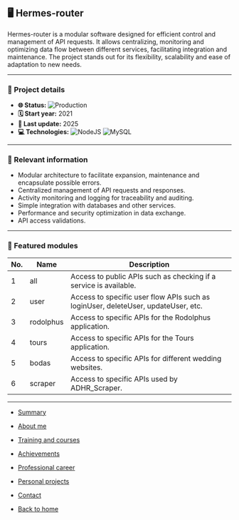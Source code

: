 ## 🖥️ Hermes-router

Hermes-router is a modular software designed for efficient control and management of API requests.
It allows centralizing, monitoring and optimizing data flow between different services, facilitating integration and maintenance.
The project stands out for its flexibility, scalability and ease of adaptation to new needs.

---

### 📝 Project details

- **🌐 Status:** ![Production](https://img.shields.io/badge/Production-blue)
- **🗓️ Start year:** 2021
- **🔄 Last update:** 2025
- **💻 Technologies:** ![NodeJS](https://img.shields.io/badge/Node.js-339933?logo=node.js&logoColor=white) ![MySQL](https://img.shields.io/badge/MySQL-4479A1?logo=mysql&logoColor=white)

---

### 📌 Relevant information

- Modular architecture to facilitate expansion, maintenance and encapsulate possible errors.
- Centralized management of API requests and responses.
- Activity monitoring and logging for traceability and auditing.
- Simple integration with databases and other services.
- Performance and security optimization in data exchange.
- API access validations.

---

### 🧩 Featured modules
| No. | Name      | Description                                                                       |
| --- | --------- | --------------------------------------------------------------------------------- |
| 1   | all       | Access to public APIs such as checking if a service is available.                 |
| 2   | user      | Access to specific user flow APIs such as loginUser, deleteUser, updateUser, etc. |
| 3   | rodolphus | Access to specific APIs for the Rodolphus application.                            |
| 4   | tours     | Access to specific APIs for the Tours application.                                |
| 5   | bodas     | Access to specific APIs for different wedding websites.                           |
| 6   | scraper   | Access to specific APIs used by ADHR_Scraper.                                     |

---

- [Summary](../summary.md)
- [About me](../about.md)
- [Training and courses](../training.md)
- [Achievements](../archivements.md)
- [Professional career](../professionalCareer.md)
- [Personal projects](../personalProjects.md)
- [Contact](../contact.md)

- [Back to home](/README.md)